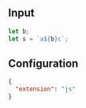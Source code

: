
## Input
```javascript input
let b;
let s = `a${b}c`;
```

## Configuration
```json configuration
{
  "extension": "js"
}
```
